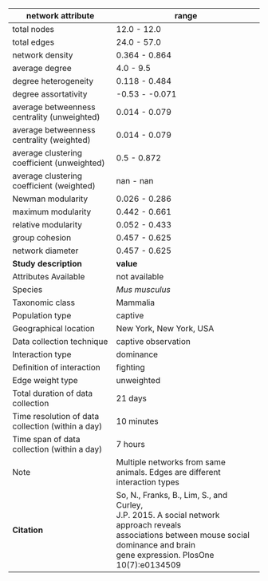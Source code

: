 network attribute|range
---|---
total nodes|12.0 - 12.0
total edges|24.0 - 57.0
network density|0.364 - 0.864
average degree|4.0 - 9.5
degree heterogeneity|0.118 - 0.484
degree assortativity|-0.53 - -0.071
average betweenness centrality (unweighted)|0.014 - 0.079
average betweenness centrality (weighted)|0.014 - 0.079
average clustering coefficient (unweighted)|0.5 - 0.872
average clustering coefficient (weighted)|nan - nan
Newman modularity|0.026 - 0.286
maximum modularity|0.442 - 0.661
relative modularity|0.052 - 0.433
group cohesion|0.457 - 0.625
network diameter|0.457 - 0.625
**Study description**|**value**
Attributes Available|not available
Species|*Mus musculus*
Taxonomic class|Mammalia
Population type|captive
Geographical location|New York, New York, USA
Data collection technique|captive observation
Interaction type|dominance
Definition of interaction|fighting
Edge weight type|unweighted
Total duration of data collection|21 days
Time resolution of data collection (within a day)|10 minutes
Time span of data collection (within a day)|7 hours
Note|Multiple networks from same animals. Edges are different interaction types
**Citation** | So, N., Franks, B., Lim, S., and Curley, <br> J.P. 2015. A social network approach reveals <br> associations between mouse social dominance and brain <br> gene expression. PlosOne 10(7):e0134509